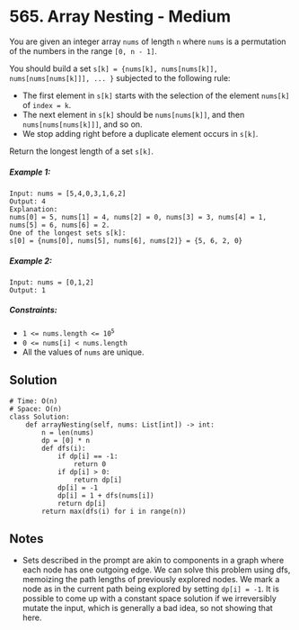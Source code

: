 # 565. Array Nesting - Medium

You are given an integer array `nums` of length `n` where `nums` is a permutation of the numbers in the range `[0, n - 1]`.

You should build a set `s[k] = {nums[k], nums[nums[k]], nums[nums[nums[k]]], ... }` subjected to the following rule:

- The first element in `s[k]` starts with the selection of the element `nums[k]` of `index = k`.
- The next element in `s[k]` should be `nums[nums[k]]`, and then `nums[nums[nums[k]]]`, and so on.
- We stop adding right before a duplicate element occurs in `s[k]`.

Return the longest length of a set `s[k]`.

##### Example 1:

```
Input: nums = [5,4,0,3,1,6,2]
Output: 4
Explanation: 
nums[0] = 5, nums[1] = 4, nums[2] = 0, nums[3] = 3, nums[4] = 1, nums[5] = 6, nums[6] = 2.
One of the longest sets s[k]:
s[0] = {nums[0], nums[5], nums[6], nums[2]} = {5, 6, 2, 0}
```

##### Example 2:

```
Input: nums = [0,1,2]
Output: 1

```

##### Constraints:

- <code>1 <= nums.length <= 10<sup>5</sup></code>
- <code>0 <= nums[i] < nums.length</code>
- All the values of `nums` are unique.

## Solution

```
# Time: O(n)
# Space: O(n)
class Solution:
    def arrayNesting(self, nums: List[int]) -> int:
        n = len(nums)
        dp = [0] * n
        def dfs(i):
            if dp[i] == -1:
                return 0
            if dp[i] > 0:
                return dp[i]
            dp[i] = -1
            dp[i] = 1 + dfs(nums[i])
            return dp[i]
        return max(dfs(i) for i in range(n))
```

## Notes
- Sets described in the prompt are akin to components in a graph where each node has one outgoing edge. We can solve this problem using dfs, memoizing the path lengths of previously explored nodes. We mark a node as in the current path being explored by setting `dp[i] = -1`. It is possible to come up with a constant space solution if we irreversibly mutate the input, which is generally a bad idea, so not showing that here.